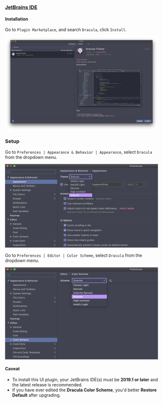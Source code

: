 ### [JetBrains IDE](https://www.jetbrains.com/)

#### Installation

Go to `Plugin Marketplace`, and search `Dracula`, click `Install`.

![Installing](docs/screenshots/dracula-installing.png)

### Setup

Go to `Preferences | Appearance & Behavior | Appearance`, select `Dracula` from the dropdown menu.

![Setup Appearance](docs/screenshots/dracula-setup-appearance.png)

Go to `Preferences | Editor | Color Scheme`, select `Dracula` from the dropdown menu.

![Setup Color Scheme](docs/screenshots/dracula-setup-scheme.png)

#### Caveat

- To install this UI plugin, your JetBrains IDE(s) must be **2019.1 or later** and the latest release is recommended.
- If you have ever edited the **Dracula Color Scheme**, you'd better **Restore Default** after upgrading.